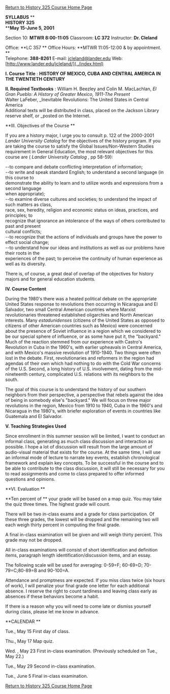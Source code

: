 [Return to History 325 Course Home Page](hist325CourseHomepage.html)

**SYLLABUS** **  
**HISTORY 325**  
****May 15-June 5, 2001**

  
Section 10: **MTWR 8:00-11:05**        Classroom: **LC 372**
Instructor: **Dr. Cleland**  
  
Office: **LC 357 **     Office Hours: **MTWR 11:05-12:00 & by appointment.  
**  
Telephone: **388-8261**     E-mail:
[jcleland@lander.edu](mailto:jcleland@lander.edu)     Web:
[http://www.lander.edu/jcleland/](../index.html)

**I. Course Title** : **HISTORY OF MEXICO, CUBA AND CENTRAL AMERICA IN THE
TWENTIETH CENTURY**

**II. Required Textbooks** :        William H. Beezley and Colin M.
MacLachlan, _El Gran Pueblo: A History of Greater Mexico, 1911-The Present_  
Walter LaFeber,  _Inevitable Revolutions:   The United States in Central
America  
Additional texts will be distributed in class, placed on the Jackson Library
reserve shelf, or _posted on the Internet.

**III. Objectives of the Course **

If you are a history major, I urge you to consult p. 122 of the 2000-2001
_Lander University Catalog_ for the objectives of the history program.   If
you are taking the course to satisfy the Global Issues/Non-Western Studies
requirement in General Education, the most relevant objectives for this course
are ( _Lander University Catalog_ , pp 58-59):  
  
\--to compare and debate conflicting interpretation of information;  
\--to write and speak standard English; to understand a second language (in
this course to  
  demonstrate the ability to learn and to utilize words and expressions from a
second language  
   when appropriate);  
\--to examine diverse cultures and societies; to understand the impact of such
matters as class,  
    race, sex, heredity, religion and economic status on ideas, practices, and principles; to  
    recognize that ignorance an intolerance of the ways of others contributed to past and present  
    cultural conflicts;  
\--to recognize that the actions of individuals and groups have the power to
effect social change;  
\--to understand how our ideas and institutions as well as our problems have
their roots in the  
   experiences of the past; to perceive the continuity of human experience as
well as its diversity.  
  
There is, of course, a great deal of overlap of the objectives for history
majors and for general education students.  
  
**IV. Course Content**  
  
During the 1980's there was a heated political debate on the appropriate
United States response to revolutions then occurring in Nicaragua and El
Salvador, two small Central American countries where Marxist revolutionaries
threatened established oligarchies and North American interests.   Many
_estadunidenses_ (citizens of the United States as opposed to citizens of
other American countries such as Mexico) were concerned about the presence of
Soviet influence in a region which we considered to be our special sphere of
influence, or as some have put it, the  "backyard."  Much of the reaction
stemmed from our experience with Castro's Revolution in Cuba in the 1960's,
with earlier upheavals in Central America, and with Mexico's massive
revolution of 1910-1940.  Two things were often lost in the debate. First,
revolutionaries and reformers in the region had agendas of their own which had
nothing to do with the Cold War concerns of the U.S.  Second, a long history
of U.S. involvement, dating from the mid-nineteenth century, complicated U.S.
relations with its neighbors to the south.  
  
The goal of this course is to understand the history of our southern neighbors
from their perspective, a perspective that rebels against the idea of being in
somebody else's "backyard."  We will focus on three major revolutions in the
region, Mexico from 1910 to 1940, Cuba in the 1960's and Nicaragua in the
1980's, with briefer exploration of events in countries like Guatemala and El
Salvador.

  
**V. Teaching Strategies Used**  
  
Since enrollment in this summer session will be limited, I want to conduct an
informal class, generating as much class discussion and interaction as
possible.   I hope a lot of discussion will result from the large amount of
audio-visual material that exists for the course.  At the same time, I will
use an informal mode of lecture to narrate key events, establish chronological
framework and explain key concepts.  To be successful in the course and to be
able to contribute to the class discussion, it will still be necessary for you
to read assignments and come to class prepared to offer informed questions and
opinions.

**VI. Evaluation **

**Ten percent of ** your grade will be based on a map quiz.  You may take the
quiz three times.  The highest grade will count.

There will be two in-class exams and a grade for class participation.  Of
these three grades, the lowest will be dropped and the remaining two will each
weigh thirty percent in computing the final grade.

A final in-class examination will be given and will weigh thirty percent.
This grade may not be dropped.

All in-class examinations will consist of short identification and definition
items, paragraph length identification/discussion items, and an essay.  
  
The following scale will be used for averaging: 0-59=F; 60-69=D;
70-79=C;80-89=B and 90-100=A.  
  
Attendance and promptness are expected.  If you miss class twice (six hours of
work), I will penalize your final grade one letter for each additional
absence. I reserve the right to count tardiness and leaving class early as
absences if these behaviors become a habit.

If there is a reason why you will need to come late or dismiss yourself during
class, please let me know in advance.

**CALENDAR **

Tue., May 15      First day of class.

Thu., May 17      Map quiz.

Wed. , May 23     First in-class examination.   (Previously scheduled on Tue.,
May 22.)

Tue., May 29      Second in-class examination.

Tue., June 5         Final in-class examination.

[Return to History 325 Course Home Page](hist325CourseHomepage.html)



